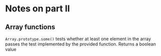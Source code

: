 # Notes on part II

## Array functions

`Array.prototype.some()`
tests whether at least one element in the array passes the test implemented by the provided function. Returns a boolean value